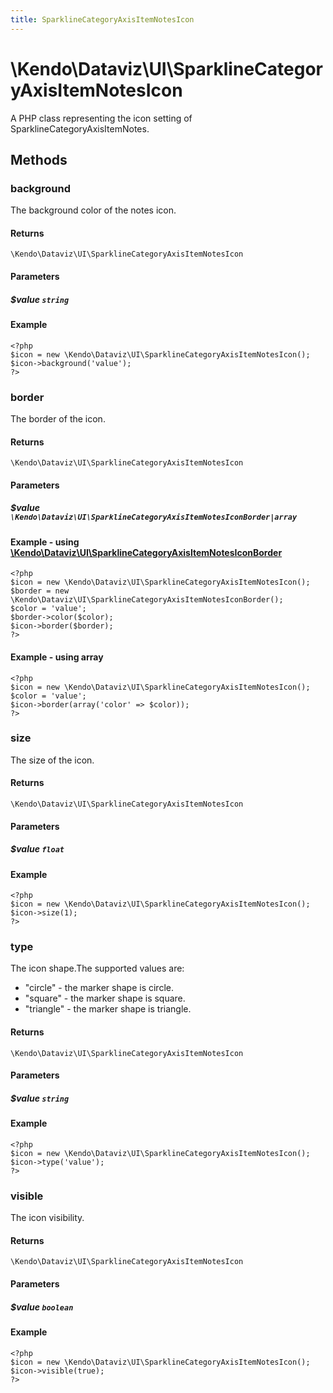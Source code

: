```yaml
---
title: SparklineCategoryAxisItemNotesIcon
---
```


# \Kendo\Dataviz\UI\SparklineCategoryAxisItemNotesIcon

A PHP class representing the icon setting of SparklineCategoryAxisItemNotes.


## Methods

### background
The background color of the notes icon.

#### Returns
`\Kendo\Dataviz\UI\SparklineCategoryAxisItemNotesIcon`

#### Parameters

##### $value `string`



#### Example 
    <?php
    $icon = new \Kendo\Dataviz\UI\SparklineCategoryAxisItemNotesIcon();
    $icon->background('value');
    ?>

### border

The border of the icon.

#### Returns
`\Kendo\Dataviz\UI\SparklineCategoryAxisItemNotesIcon`

#### Parameters

##### $value `\Kendo\Dataviz\UI\SparklineCategoryAxisItemNotesIconBorder|array`


#### Example - using [\Kendo\Dataviz\UI\SparklineCategoryAxisItemNotesIconBorder](/api/wrappers/php/Kendo/Dataviz/UI/SparklineCategoryAxisItemNotesIconBorder)
    <?php
    $icon = new \Kendo\Dataviz\UI\SparklineCategoryAxisItemNotesIcon();
    $border = new \Kendo\Dataviz\UI\SparklineCategoryAxisItemNotesIconBorder();
    $color = 'value';
    $border->color($color);
    $icon->border($border);
    ?>

#### Example - using array

    <?php
    $icon = new \Kendo\Dataviz\UI\SparklineCategoryAxisItemNotesIcon();
    $color = 'value';
    $icon->border(array('color' => $color));
    ?>

### size
The size of the icon.

#### Returns
`\Kendo\Dataviz\UI\SparklineCategoryAxisItemNotesIcon`

#### Parameters

##### $value `float`



#### Example 
    <?php
    $icon = new \Kendo\Dataviz\UI\SparklineCategoryAxisItemNotesIcon();
    $icon->size(1);
    ?>

### type
The icon shape.The supported values are:
* "circle" - the marker shape is circle.
* "square" - the marker shape is square.
* "triangle" - the marker shape is triangle.

#### Returns
`\Kendo\Dataviz\UI\SparklineCategoryAxisItemNotesIcon`

#### Parameters

##### $value `string`



#### Example 
    <?php
    $icon = new \Kendo\Dataviz\UI\SparklineCategoryAxisItemNotesIcon();
    $icon->type('value');
    ?>

### visible
The icon visibility.

#### Returns
`\Kendo\Dataviz\UI\SparklineCategoryAxisItemNotesIcon`

#### Parameters

##### $value `boolean`



#### Example 
    <?php
    $icon = new \Kendo\Dataviz\UI\SparklineCategoryAxisItemNotesIcon();
    $icon->visible(true);
    ?>

